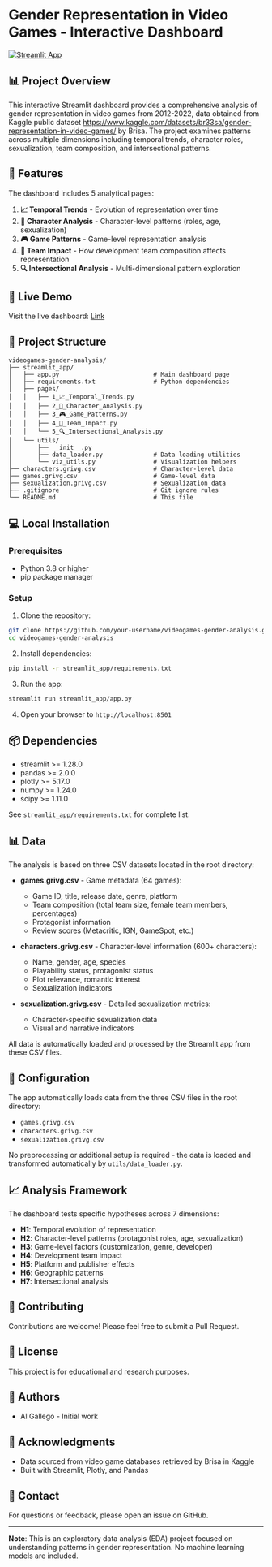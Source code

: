 # Gender Representation in Video Games - Interactive Dashboard

[![Streamlit App](https://static.streamlit.io/badges/streamlit_badge_black_white.svg)](https://your-app-url.streamlit.app)

## 📊 Project Overview

This interactive Streamlit dashboard provides a comprehensive analysis of gender representation in video games from 2012-2022, data obtained from Kaggle public dataset https://www.kaggle.com/datasets/br33sa/gender-representation-in-video-games/ by Brisa. The project examines patterns across multiple dimensions including temporal trends, character roles, sexualization, team composition, and intersectional patterns.

## 🎯 Features

The dashboard includes 5 analytical pages:

1. **📈 Temporal Trends** - Evolution of representation over time
2. **👥 Character Analysis** - Character-level patterns (roles, age, sexualization)
3. **🎮 Game Patterns** - Game-level representation analysis
4. **👥 Team Impact** - How development team composition affects representation
5. **🔍 Intersectional Analysis** - Multi-dimensional pattern exploration

## 🚀 Live Demo

Visit the live dashboard: [Link](https://videogames-gender-analysis-jutskwb47xnnntjg7lnkkx.streamlit.app)

## 📁 Project Structure

```
videogames-gender-analysis/
├── streamlit_app/
│   ├── app.py                          # Main dashboard page
│   ├── requirements.txt                # Python dependencies
│   ├── pages/
│   │   ├── 1_📈_Temporal_Trends.py
│   │   ├── 2_👥_Character_Analysis.py
│   │   ├── 3_🎮_Game_Patterns.py
│   │   ├── 4_👥_Team_Impact.py
│   │   └── 5_🔍_Intersectional_Analysis.py
│   └── utils/
│       ├── __init__.py
│       ├── data_loader.py              # Data loading utilities
│       └── viz_utils.py                # Visualization helpers
├── characters.grivg.csv                # Character-level data
├── games.grivg.csv                     # Game-level data
├── sexualization.grivg.csv             # Sexualization data
├── .gitignore                          # Git ignore rules
└── README.md                           # This file
```

## 💻 Local Installation

### Prerequisites

- Python 3.8 or higher
- pip package manager

### Setup

1. Clone the repository:
```bash
git clone https://github.com/your-username/videogames-gender-analysis.git
cd videogames-gender-analysis
```

2. Install dependencies:
```bash
pip install -r streamlit_app/requirements.txt
```

3. Run the app:
```bash
streamlit run streamlit_app/app.py
```

4. Open your browser to `http://localhost:8501`

## 📦 Dependencies

- streamlit >= 1.28.0
- pandas >= 2.0.0
- plotly >= 5.17.0
- numpy >= 1.24.0
- scipy >= 1.11.0

See `streamlit_app/requirements.txt` for complete list.

## 📊 Data

The analysis is based on three CSV datasets located in the root directory:

- **games.grivg.csv** - Game metadata (64 games):
  - Game ID, title, release date, genre, platform
  - Team composition (total team size, female team members, percentages)
  - Protagonist information
  - Review scores (Metacritic, IGN, GameSpot, etc.)

- **characters.grivg.csv** - Character-level information (600+ characters):
  - Name, gender, age, species
  - Playability status, protagonist status
  - Plot relevance, romantic interest
  - Sexualization indicators

- **sexualization.grivg.csv** - Detailed sexualization metrics:
  - Character-specific sexualization data
  - Visual and narrative indicators

All data is automatically loaded and processed by the Streamlit app from these CSV files.

## 🔧 Configuration

The app automatically loads data from the three CSV files in the root directory:
- `games.grivg.csv`
- `characters.grivg.csv`
- `sexualization.grivg.csv`

No preprocessing or additional setup is required - the data is loaded and transformed automatically by `utils/data_loader.py`.

## 📈 Analysis Framework

The dashboard tests specific hypotheses across 7 dimensions:

- **H1**: Temporal evolution of representation
- **H2**: Character-level patterns (protagonist roles, age, sexualization)
- **H3**: Game-level factors (customization, genre, developer)
- **H4**: Development team impact
- **H5**: Platform and publisher effects
- **H6**: Geographic patterns
- **H7**: Intersectional analysis

## 🤝 Contributing

Contributions are welcome! Please feel free to submit a Pull Request.

## 📝 License

This project is for educational and research purposes.

## 👥 Authors

- Al Gallego - Initial work

## 🙏 Acknowledgments

- Data sourced from video game databases retrieved by Brisa in Kaggle
- Built with Streamlit, Plotly, and Pandas

## 📧 Contact

For questions or feedback, please open an issue on GitHub.

---

**Note**: This is an exploratory data analysis (EDA) project focused on understanding patterns in gender representation. No machine learning models are included.
